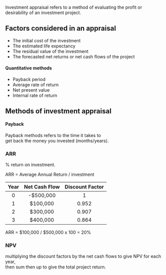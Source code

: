 Investment appraisal refers to a method of evaluating the profit or <br>
desirability of an investment project.

## Factors considered in an appraisal
* The initial cost of the investment
* The estimated life expectancy
* The residual value of the investment
* The forecasted net returns or net cash flows of the project

#### Quantitative methods
* Payback period
* Average rate of return
* Net present value
* Internal rate of return


## Methods of investment appraisal

#### Payback
Payback methods refers to the time it takes to <br>
get back the money you invested (months/years).

### ARR 
% return on investment.

ARR = Average Annual Return / investment

|       Year        | Net Cash Flow  | Discount Factor |
|:-----------------:|:--------------:|:---------------:|
|0                  |-$500,000       |1                |
|1                  | $100,000       |0.952            |
|2                  | $300,000       |0.907            |
|3                  | $400,000       |0.864            |

ARR = $100,000 / $500,000 x 100 = 20%

### NPV
multiplying the discount factors by the net cash flows to give NPV for each year, <br>
then sum then up to give the total project return.
